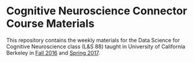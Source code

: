 # Cognitive Neuroscience Connector Course Materials

This repository contains the weekly materials for the Data Science for Cognitive Neuroscience class (L&S 88) taught in 
University of California Berkeley in [Fall 2016](http://data8.org/connector/cognitive-neuroscience/) and 
[Spring 2017](http://data8.org/connector/Cognitive%20Neuroscience/).

